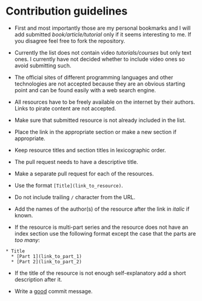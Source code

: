 # Contribution guidelines

* First and most importantly those are my personal bookmarks and I will add submitted *book/article/tutorial* only if it seems interesting to me. If you disagree feel free to fork the repository.

* Currently the list does not contain video *tutorials/courses* but only text ones. I currently have not decided whether to include video ones so avoid submitting such.

* The official sites of different programming languages and other technologies are not accepted because they are an obvious starting point and can be found easily with a web search engine.

* All resources have to be freely available on the internet by their authors. Links to pirate content are not accepted.

* Make sure that submitted resource is not already included in the list.

* Place the link in the appropriate section or make a new section if appropriate.

* Keep resource titles and section titles in lexicographic order.

* The pull request needs to have a descriptive title.

* Make a separate pull request for each of the resources.

* Use the format `[Title](link_to_resource)`.

* Do not include trailing `/` character from the URL.

* Add the names of the author(s) of the resource after the link in *italic* if known.

* If the resource is multi-part series and the resource does not have an index section use the following format except the case that the parts are *too many*:
```
* Title
  * [Part 1](link_to_part_1)
  * [Part 2](link_to_part_2)
```

* If the title of the resource is not enough self-explanatory add a short description after it.

* Write a [good](https://chris.beams.io/posts/git-commit) commit message.
